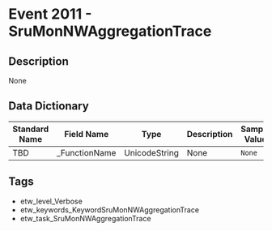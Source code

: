 # Event 2011 - SruMonNWAggregationTrace

## Description
None

## Data Dictionary
|Standard Name|Field Name|Type|Description|Sample Value|
|---|---|---|---|---|
|TBD|_FunctionName|UnicodeString|None|`None`|

## Tags
* etw_level_Verbose
* etw_keywords_KeywordSruMonNWAggregationTrace
* etw_task_SruMonNWAggregationTrace
